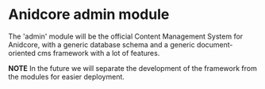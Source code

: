 Anidcore admin module
====

The 'admin' module will be the official Content Management System for Anidcore,
with a generic database schema and a generic document-oriented cms framework
with a lot of features.

**NOTE**
In the future we will separate the development of the framework from the modules
for easier deployment.